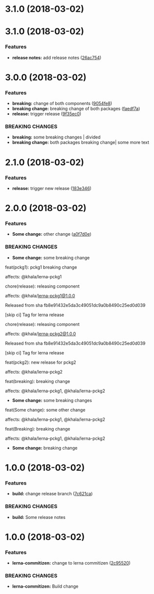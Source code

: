 <a name="3.1.0"></a>
# 3.1.0 (2018-03-02)



<a name="3.1.0"></a>
# 3.1.0 (2018-03-02)


### Features

* **release notes:** add release notes ([26ac754](https://github.com/karelhala/lerna-example/commit/26ac754))



<a name="3.0.0"></a>
# 3.0.0 (2018-03-02)


### Features

* **breaking:** change of both components ([9054fe8](https://github.com/karelhala/lerna-example/commit/9054fe8))
* **breaking change:** breaking change of both packages ([faedf7a](https://github.com/karelhala/lerna-example/commit/faedf7a))
* **release:** trigger release ([9f35ec0](https://github.com/karelhala/lerna-example/commit/9f35ec0))


### BREAKING CHANGES

* **breaking:** some breaking changes | divided
* **breaking change:** both packages breaking change| some more text



<a name="2.1.0"></a>
# 2.1.0 (2018-03-02)


### Features

* **release:** trigger new release ([183e346](https://github.com/karelhala/lerna-example/commit/183e346))



<a name="2.0.0"></a>
# 2.0.0 (2018-03-02)


### Features

* **Some change:** other change ([a0f7d0e](https://github.com/karelhala/lerna-example/commit/a0f7d0e))


### BREAKING CHANGES

* **Some change:** some breaking change

feat(pckg1): pckg1 breaking change

affects: @khala/lerna-pckg1

chore(release): releasing component

affects: @khala/lerna-pckg1@1.0.0

Released from sha fb8e91432e5da3c49051dc9a0b8490c25ed0d039

[skip ci]
Tag for lerna release

chore(release): releasing component

affects: @khala/lerna-pckg2@1.0.0

Released from sha fb8e91432e5da3c49051dc9a0b8490c25ed0d039

[skip ci]
Tag for lerna release

feat(pckg2): new release for pckg2

affects: @khala/lerna-pckg2

feat(breaking): breaking change

affects: @khala/lerna-pckg1, @khala/lerna-pckg2
* **Some change:** some breaking changes

feat(Some change): some other change

affects: @khala/lerna-pckg1, @khala/lerna-pckg2

feat(Breaking): breaking change

affects: @khala/lerna-pckg1, @khala/lerna-pckg2
* **Some change:** breaking change



<a name="1.0.0"></a>
# 1.0.0 (2018-03-02)


### Features

* **build:** change release branch ([7c621ca](https://github.com/karelhala/lerna-example/commit/7c621ca))


### BREAKING CHANGES

* **build:** Some release notes



<a name="1.0.0"></a>
# 1.0.0 (2018-03-02)


### Features

* **lerna-commitizen:** change to lerna commitizen ([2c95520](https://github.com/karelhala/lerna-example/commit/2c95520))


### BREAKING CHANGES

* **lerna-commitizen:** Build change




